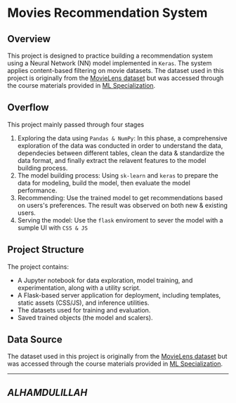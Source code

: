 # Movies Recommendation System

## Overview
This project is designed to practice building a recommendation system using a Neural Network (NN) model implemented in `Keras`. The system applies content-based filtering on movie datasets. The dataset used in this project is originally from the [MovieLens dataset](https://grouplens.org/datasets/movielens/latest/) but was accessed through the course materials provided in [ML Specialization](https://www.coursera.org/specializations/machine-learning-introduction).

## Overflow
This project mainly passed through four stages
1. Exploring the data using `Pandas & NumPy`: In this phase, a comprehensive exploration of the data was conducted in order to understand the data, dependecies between different tables,
   clean the data & standardize the data format, and finally extract the relavent features to the model building process.
2. The model building process: Using `sk-learn` and `keras` to prepare the data for modeling, build the model, then evaluate the model performance.
3. Recommending: Use the trained model to get recommendations based on users's preferences. The result was observed on both new & existing users.
4. Serving the model: Use the `flask` enviroment to sever the model with a sumple UI with `CSS & JS`

## Project Structure
The project contains:
- A Jupyter notebook for data exploration, model training, and experimentation, along with a utility script.
- A Flask-based server application for deployment, including templates, static assets (CSS/JS), and inference utilities.
- The datasets used for training and evaluation.
- Saved trained objects (the model and scalers).

## Data Source
The dataset used in this project is originally from the [MovieLens dataset](https://grouplens.org/datasets/movielens/latest/) but was accessed through the course materials provided in [ML Specialization](https://www.coursera.org/specializations/machine-learning-introduction).

---
***ALHAMDULILLAH***
---
